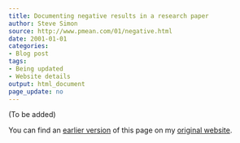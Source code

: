 ```yaml
---
title: Documenting negative results in a research paper
author: Steve Simon
source: http://www.pmean.com/01/negative.html
date: 2001-01-01
categories:
- Blog post
tags:
- Being updated
- Website details
output: html_document
page_update: no
---
```


(To be added)

<!---More--->

You can find an [earlier version][sim1] of this page on my [original website][sim2].

[sim1]: http://www.pmean.com/01/negative.html
[sim2]: http://www.pmean.com/original_site.html

